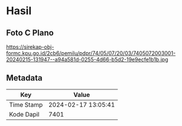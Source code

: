 # Hasil

## Foto C Plano

https://sirekap-obj-formc.kpu.go.id/2cb6/pemilu/pdpr/74/05/07/20/03/7405072003001-20240215-131947--a94a581d-0255-4d66-b5d2-19e9ecfe1b1b.jpg


## Metadata

| Key        | Value               |
| ---------- | ------------------- |
| Time Stamp | 2024-02-17 13:05:41 |
| Kode Dapil | 7401                |



